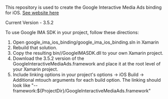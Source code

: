 This repository is used to create the Google Interactive Media Ads binding for iOS. [See website here](https://developers.google.com/interactive-media-ads/docs/sdks/ios/quickstart)

Current Version - 3.5.2

To use Google IMA SDK in your project, follow these directions:

1. Open google_ima_ios_binding/google_ima_ios_binding.sln in Xamarin
2. Rebuild that solution.
3. Copy the resulting bin/<BuildType>/GoogleIMASDK.dll to your own Xamarin project.
4. Download the 3.5.2 version of the GoogleInteractiveMediaAds.framework and place it at the root level of your Xamarin project.
5. Include linking options in your project's options -> iOS Build -> Additional mtouch arguments for each build option. The linking should look like "--framework:${ProjectDir}/GoogleInteractiveMediaAds.framework"